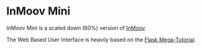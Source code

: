 # InMoov Mini 

InMoov Mini is a scaled down (60%) version of [InMoov](http://inmoov.fr)

The Web Based User Interface is heavily based on the [Flask Mega-Tutorial](https://blog.miguelgrinberg.com/post/the-flask-mega-tutorial-part-i-hello-world).
